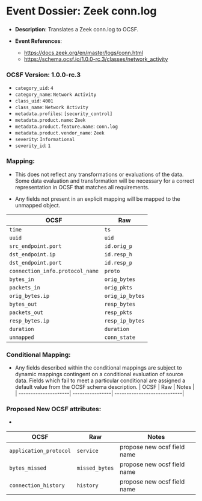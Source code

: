 # Event Dossier: Zeek conn.log
### 
- **Description**: Translates a Zeek conn.log to OCSF. 

- **Event References**:
  - https://docs.zeek.org/en/master/logs/conn.html
  - https://schema.ocsf.io/1.0.0-rc.3/classes/network_activity
 
 ### OCSF Version: 1.0.0-rc.3
 - `category_uid`: `4`
 - `category_name`: `Network Activity`
 - `class_uid`: `4001`
 - `class_name`: `Network Activity`
 - `metadata.profiles`: `[security_control]`
 - `metadata.product.name`: `Zeek`
 - `metadata.product.feature.name`: `conn.log`
 - `metadata.product.vendor_name`: `Zeek`
 - `severity`: `Informational`
 - `severity_id`: `1`

 ### Mapping:
 - This does not reflect any transformations or evaluations of the data. Some data evaluation and transformation will be necessary for a correct representation in OCSF that matches all requirements.

 - Any fields not present in an explicit mapping will be mapped to the unmapped object. 

| OCSF                          | Raw           |
| ----------------------------- | --------------|
|`time`                         |`ts`           |
|`uuid`                         |`uid`          |
|`src_endpoint.port`            |`id.orig_p`    |
|`dst_endpoint.ip`              |`id.resp_h`    |
|`dst_endpoint.port`            |`id.resp_p`    |
|`connection_info.protocol_name`|`proto`        |
|`bytes_in`                     |`orig_bytes`   |
|`packets_in`                   |`orig_pkts`    |
|`orig_bytes.ip`                |`orig_ip_bytes`|
|`bytes_out`                    |`resp_bytes`   |
|`packets_out`                  |`resp_pkts`    |
|`resp_bytes.ip`                |`resp_ip_bytes`|
|`duration`                     |`duration`     |
|`unmapped`                     |`conn_state`   |

 ### Conditional Mapping:
 - Any fields described within the conditional mappings are subject to dynamic mappings contingent on a conditional evaluation of source data. Fields which fail to meet a particular conditional are assigned a default value from the OCSF schema description.
| OCSF                 | Raw             | Notes                       |
| ---------------------| ----------------| ----------------------------|


 ### Proposed New OCSF attributes:
 - 
| OCSF                 | Raw             | Notes                       |
| ---------------------| ----------------| ----------------------------|
|`application_protocol`|`service`        |propose new ocsf field name|
|`bytes_missed`        |`missed_bytes`   |propose new ocsf field name|
|`connection_history`  |`history`        |propose new ocsf field name|
